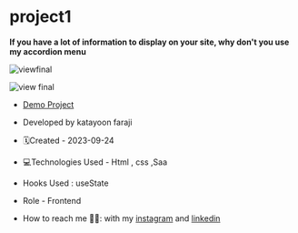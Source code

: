 # project1

**If you have a lot of information to display on your site, why don't you use my accordion menu**

![viewfinal](https://user-images.githubusercontent.com/109727844/204102879-086fee63-9bda-43b2-a1aa-49879c3f2d39.jpg)

![view final](https://github.com/katayoon-faraji-web/project1/issues/1)

- [Demo Project](https://katayoon-faraji-web.github.io/project1/)

- Developed by katayoon faraji

- 🗓️Created - 2023-09-24

- 💻Technologies Used - Html , css ,Saa

- Hooks Used : useState 

- Role - Frontend

- How to reach me 👩🏻: with my [instagram](https://instagram.com/katayoon_faraji_web) and [linkedin](https://www.linkedin.com/in/katayoon-faraji-web-3b722b207r)
